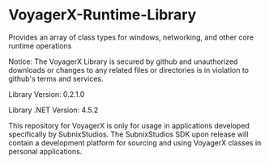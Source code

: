 # VoyagerX-Runtime-Library
Provides an array of class types for windows, networking, and other core runtime operations

Notice:
The VoyagerX Library is secured by github and unauthorized downloads or changes to any related files or directories is in violation to github's terms and services.

Library Version: 0.2.1.0

Library .NET Version: 4.5.2

This repository for VoyagerX is only for usage in applications developed specifically by SubnixStudios. The SubnixStudios SDK upon release will contain a development platform for sourcing and using VoyagerX classes in personal applications.

